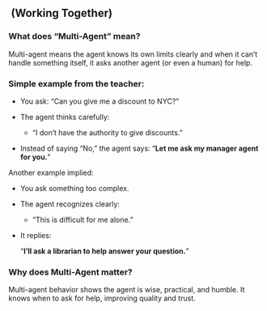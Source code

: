 ##  **(Working Together)**

### **What does “Multi-Agent” mean?**

Multi-agent means the agent knows its own limits clearly and when it can’t handle something itself, it asks another agent (or even a human) for help.

### **Simple example from the teacher:**

- You ask: “Can you give me a discount to NYC?”
    
- The agent thinks carefully:
    
    - “I don’t have the authority to give discounts.”
        
    
- Instead of saying “No,” the agent says:
	“**Let me ask my manager agent for you.**”

Another example implied:

- You ask something too complex.
    
- The agent recognizes clearly:
    
    - “This is difficult for me alone.”
        
    
- It replies:
    
    “**I’ll ask a librarian to help answer your question.**”
    

### **Why does Multi-Agent matter?**

Multi-agent behavior shows the agent is wise, practical, and humble. It knows when to ask for help, improving quality and trust.